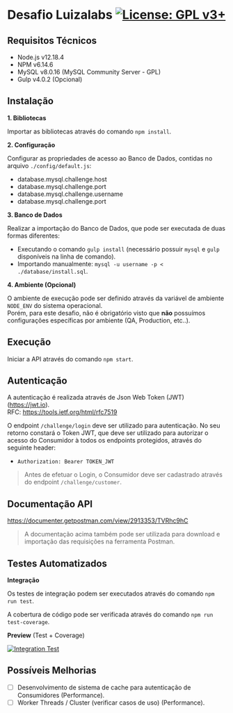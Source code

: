 # Desafio Luizalabs [![License: GPL v3+](https://img.shields.io/badge/License-GPL%20v3%2B-blue.svg)](https://www.gnu.org/licenses/gpl-3.0)

## Requisitos Técnicos

- Node.js v12.18.4
- NPM v6.14.6
- MySQL v8.0.16 (MySQL Community Server - GPL)
- Gulp v4.0.2 (Opcional)

## Instalação

**1. Bibliotecas**

Importar as bibliotecas através do comando `npm install`.

**2. Configuração**

Configurar as propriedades de acesso ao Banco de Dados, contidas no arquivo `./config/default.js`:

- database.mysql.challenge.host
- database.mysql.challenge.port
- database.mysql.challenge.username
- database.mysql.challenge.port

**3. Banco de Dados**

Realizar a importação do Banco de Dados, que pode ser executada de duas formas diferentes:
- Executando o comando `gulp install` (necessário possuir `mysql` e `gulp` disponíveis na linha de comando).
- Importando manualmente: `mysql -u username -p < ./database/install.sql`.

**4. Ambiente (Opcional)**

O ambiente de execução pode ser definido através da variável de ambiente `NODE_ENV` do sistema operacional.  
Porém, para este desafio, não é obrigatório visto que **não** possuímos configurações específicas por ambiente (QA, Production, etc..).

## Execução

Iniciar a API através do comando `npm start`.

## Autenticação

A autenticação é realizada através de Json Web Token (JWT) (https://jwt.io).  
RFC: https://tools.ietf.org/html/rfc7519

O endpoint `/challenge/login` deve ser utilizado para autenticação. No seu retorno constará o Token JWT, que deve ser utilizado para autorizar o acesso do Consumidor à todos os endpoints protegidos, através do seguinte header:

- ```Authorization: Bearer TOKEN_JWT```

> Antes de efetuar o Login, o Consumidor deve ser cadastrado através do endpoint `/challenge/customer`.

## Documentação API

https://documenter.getpostman.com/view/2913353/TVRhc9hC

> A documentação acima também pode ser utilizada para download e importação das requisições na ferramenta Postman.

## Testes Automatizados

**Integração**

Os testes de integração podem ser executados através do comando `npm run test`.

A cobertura de código pode ser verificada através do comando `npm run test-coverage`.

**Preview** (Test + Coverage)

[![Integration Test](https://i.ibb.co/n1SvpLG/integration-test-preview.png)](https://ibb.co/n1SvpLG)

## Possíveis Melhorias

- [ ] Desenvolvimento de sistema de cache para autenticação de Consumidores (Performance).
- [ ] Worker Threads / Cluster (verificar casos de uso) (Performance).